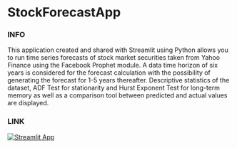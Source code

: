 # StockForecastApp

### INFO

This application created and shared with Streamlit using Python allows you to run time series forecasts of stock market securities taken from Yahoo Finance using the Facebook Prophet module. A data time horizon of six years is considered for the forecast calculation with the possibility of generating the forecast for 1-5 years thereafter. Descriptive statistics of the dataset, ADF Test for stationarity and Hurst Exponent Test for long-term memory as well as a comparison tool between predicted and actual values are displayed.

### LINK


[![Streamlit App](https://static.streamlit.io/badges/streamlit_badge_black_white.svg)](https://simonebianco-stockforecastapp-main-o8gwpf.streamlitapp.com/ )


